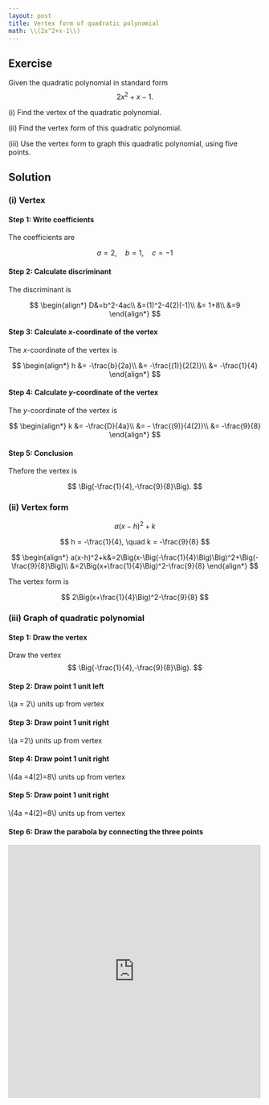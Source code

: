 ```yaml
---
layout: post
title: Vertex form of quadratic polynomial
math: \\(2x^2+x-1\\)
---
```


## Exercise

Given the quadratic polynomial in standard form
$$
2x^2+x-1.
$$

(i) Find the vertex of the quadratic polynomial.

(ii) Find the vertex form of this quadratic polynomial.

(iii) Use the vertex form to graph this quadratic polynomial, using five points.

## Solution

### (i) Vertex

#### Step 1: Write coefficients

The coefficients are

$$
a=2, \quad b=1,\quad c=-1
$$

#### Step 2: Calculate discriminant

The discriminant is

$$
\begin{align*}
D&=b^2-4ac\\
&=(1)^2-4(2)(-1)\\
&= 1+8\\
&=9
\end{align*}
$$

#### Step 3: Calculate *x*-coordinate of the vertex

The *x*-coordinate of the vertex is

$$
\begin{align*}
h &= -\frac{b}{2a}\\
&= -\frac{(1)}{2(2)}\\
&= -\frac{1}{4}
\end{align*}
$$

#### Step 4: Calculate *y*-coordinate of the vertex

The *y*-coordinate of the vertex is

$$
\begin{align*}
k &= -\frac{D}{4a}\\
&= - \frac{(9)}{4(2)}\\
&= -\frac{9}{8}
\end{align*}
$$

#### Step 5: Conclusion

Thefore the vertex is

$$
\Big(-\frac{1}{4},-\frac{9}{8}\Big).
$$

### (ii) Vertex form

$$
a(x-h)^2+k
$$

$$
h = -\frac{1}{4}, \quad k = -\frac{9}{8}
$$


$$
\begin{align*}
a(x-h)^2+k&=2\Big(x-\Big(-\frac{1}{4}\Big)\Big)^2+\Big(-\frac{9}{8}\Big)\\
&=2\Big(x+\frac{1}{4}\Big)^2-\frac{9}{8}
\end{align*}
$$

The vertex form is

$$
2\Big(x+\frac{1}{4}\Big)^2-\frac{9}{8}
$$

### (iii) Graph of quadratic polynomial

#### Step 1: Draw the vertex

Draw the vertex
$$
\Big(-\frac{1}{4},-\frac{9}{8}\Big).
$$

#### Step 2: Draw point 1 unit left

\\(a = 2\\) units up from vertex

#### Step 3: Draw point 1 unit right

\\(a =2\\) units up from vertex

#### Step 4: Draw point 1 unit right

\\(4a =4(2)=8\\) units up from vertex

#### Step 5: Draw point 1 unit right

\\(4a =4(2)=8\\) units up from vertex

#### Step 6: Draw the parabola by connecting the three points

<iframe src="https://www.desmos.com/calculator/a3hydlapfq?embed" width="500" height="500" style="border: 1px solid #ccc" frameborder=0></iframe>